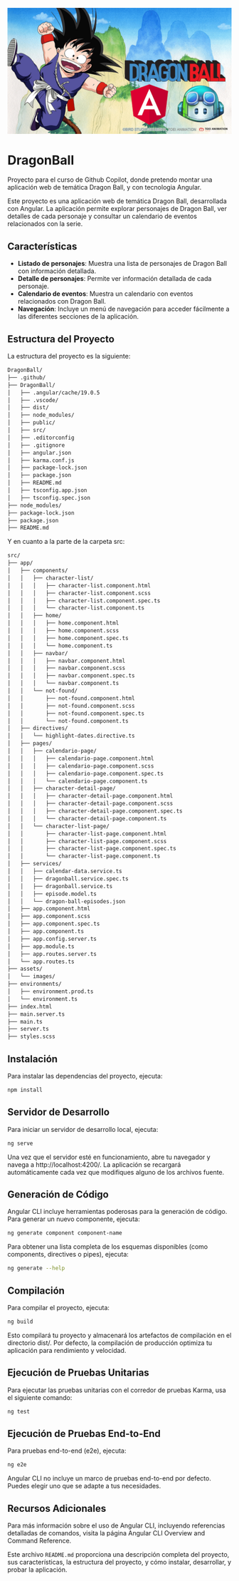 
![Dragon Ball](/DragonBall/public/portada.webp)
# DragonBall
Proyecto para el curso de Github Copilot, donde pretendo montar una aplicación web de temática Dragon Ball, y con tecnologia Angular.

Este proyecto es una aplicación web de temática Dragon Ball, desarrollada con Angular. La aplicación permite explorar personajes de Dragon Ball, ver detalles de cada personaje y consultar un calendario de eventos relacionados con la serie.

## Características

- **Listado de personajes**: Muestra una lista de personajes de Dragon Ball con información detallada.
- **Detalle de personajes**: Permite ver información detallada de cada personaje.
- **Calendario de eventos**: Muestra un calendario con eventos relacionados con Dragon Ball.
- **Navegación**: Incluye un menú de navegación para acceder fácilmente a las diferentes secciones de la aplicación.

## Estructura del Proyecto

La estructura del proyecto es la siguiente:
```bash
DragonBall/
├── .github/
├── DragonBall/
│   ├── .angular/cache/19.0.5
│   ├── .vscode/
│   ├── dist/
│   ├── node_modules/
│   ├── public/
│   ├── src/
│   ├── .editorconfig
│   ├── .gitignore
│   ├── angular.json
│   ├── karma.conf.js
│   ├── package-lock.json
│   ├── package.json
│   ├── README.md
│   ├── tsconfig.app.json
│   ├── tsconfig.spec.json
├── node_modules/
├── package-lock.json
├── package.json
├── README.md
```
Y en cuanto a la parte de la carpeta src:
```bash
src/
├── app/
│   ├── components/
│   │   ├── character-list/
│   │   │   ├── character-list.component.html
│   │   │   ├── character-list.component.scss
│   │   │   ├── character-list.component.spec.ts
│   │   │   └── character-list.component.ts
│   │   ├── home/
│   │   │   ├── home.component.html
│   │   │   ├── home.component.scss
│   │   │   ├── home.component.spec.ts
│   │   │   └── home.component.ts
│   │   ├── navbar/
│   │   │   ├── navbar.component.html
│   │   │   ├── navbar.component.scss
│   │   │   ├── navbar.component.spec.ts
│   │   │   └── navbar.component.ts
│   │   └── not-found/
│   │       ├── not-found.component.html
│   │       ├── not-found.component.scss
│   │       ├── not-found.component.spec.ts
│   │       └── not-found.component.ts
│   ├── directives/
│   │   └── highlight-dates.directive.ts
│   ├── pages/
│   │   ├── calendario-page/
│   │   │   ├── calendario-page.component.html
│   │   │   ├── calendario-page.component.scss
│   │   │   ├── calendario-page.component.spec.ts
│   │   │   └── calendario-page.component.ts
│   │   ├── character-detail-page/
│   │   │   ├── character-detail-page.component.html
│   │   │   ├── character-detail-page.component.scss
│   │   │   ├── character-detail-page.component.spec.ts
│   │   │   └── character-detail-page.component.ts
│   │   └── character-list-page/
│   │       ├── character-list-page.component.html
│   │       ├── character-list-page.component.scss
│   │       ├── character-list-page.component.spec.ts
│   │       └── character-list-page.component.ts
│   ├── services/
│   │   ├── calendar-data.service.ts
│   │   ├── dragonball.service.spec.ts
│   │   ├── dragonball.service.ts
│   │   ├── episode.model.ts
│   │   └── dragon-ball-episodes.json
│   ├── app.component.html
│   ├── app.component.scss
│   ├── app.component.spec.ts
│   ├── app.component.ts
│   ├── app.config.server.ts
│   ├── app.module.ts
│   ├── app.routes.server.ts
│   └── app.routes.ts
├── assets/
│   └── images/
├── environments/
│   ├── environment.prod.ts
│   └── environment.ts
├── index.html
├── main.server.ts
├── main.ts
├── server.ts
├── styles.scss

```

## Instalación
Para instalar las dependencias del proyecto, ejecuta:

```bash
npm install
```

## Servidor de Desarrollo
Para iniciar un servidor de desarrollo local, ejecuta:
```bash
ng serve
```

Una vez que el servidor esté en funcionamiento, abre tu navegador y navega a http://localhost:4200/. La aplicación se recargará automáticamente cada vez que modifiques alguno de los archivos fuente.

## Generación de Código
Angular CLI incluye herramientas poderosas para la generación de código. Para generar un nuevo componente, ejecuta:
```bash
ng generate component component-name
```

Para obtener una lista completa de los esquemas disponibles (como components, directives o pipes), ejecuta:
```bash
ng generate --help
```

## Compilación
Para compilar el proyecto, ejecuta:
```bash
ng build
```

Esto compilará tu proyecto y almacenará los artefactos de compilación en el directorio dist/. Por defecto, la compilación de producción optimiza tu aplicación para rendimiento y velocidad.

## Ejecución de Pruebas Unitarias
Para ejecutar las pruebas unitarias con el corredor de pruebas Karma, usa el siguiente comando:
```bash
ng test
```

## Ejecución de Pruebas End-to-End
Para pruebas end-to-end (e2e), ejecuta:
```bash
ng e2e
```

Angular CLI no incluye un marco de pruebas end-to-end por defecto. Puedes elegir uno que se adapte a tus necesidades.

## Recursos Adicionales
Para más información sobre el uso de Angular CLI, incluyendo referencias detalladas de comandos, visita la página Angular CLI Overview and Command Reference.

Este archivo `README.md` proporciona una descripción completa del proyecto, sus características, la estructura del proyecto, y cómo instalar, desarrollar, y probar la aplicación.
